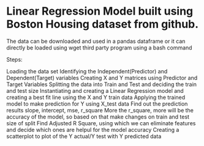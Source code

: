# Linear Regression Model built using Boston Housing dataset from github.

The data can be downloaded and used in a pandas dataframe or it can directly be loaded using wget third party program using a bash command

Steps:

Loading the data set
Identifying the Independent(Predictor) and Dependent(Target) variables
Creating X and Y matrices using Predictor and Target Variables
Splitting the data into Train and Test and deciding the train and test size
Instantiating and creating a Linear Regression model and creating a best fit line using the X and Y train data
Applying the trained model to make prediction for Y using X_test data
Find out the prediction results slope, intercept, mse, r_square
More the r_square, more will be the accuracy of the model, so based on that make changes on train and test size of split
Find Adjusted R Square, using which we can eliminate features and decide which ones are helpul for the model accuracy
Creating a scatterplot to plot of the Y actual/Y test with Y predicted data
